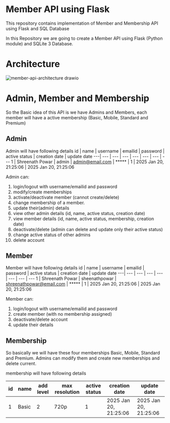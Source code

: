 # Member API using Flask
This repository contains implementation of Member and Membership API using Flask and SQL Database

In this Repository we are going to create a Member API using Flask (Python module) and SQLite 3 Database.

# Architecture

![member-api-architecture drawio](https://github.com/user-attachments/assets/9aadf81d-ed76-4c65-b99a-b0676509a8d7)

# Admin, Member and Membership

So the Basic idea of this API is we have Admins and Members, each member will have a active membership (Basic, Mobile, Standard and Premium)

## Admin

Admin will have following details
id | name | username | emailid | password | active status | creation date | update date
---| --- | --- | --- | --- | --- | --- | ---
1 | Shreenath Powar | admin | admin@email.com | ***** | 1 | 2025 Jan 20, 21:25:06 | 2025 Jan 20, 21:25:06

Admin can:
  1. login/logout with username/emailid and password
  2. modify/create memberships
  3. activate/deactivate member (cannot create/delete)
  4. change membership of a member.
  5. update their(admin) details
  6. view other admin details (id, name, active status, creation date)
  7. view member details (id, name, active status, membership, creation date)
  8. deactivate/delete (admin can delete and update only their active status)
  9. change active status of other admins
  10. delete account

## Member

Member will have following details
id | name | username | emailid | password | active status | creation date | update date
---| --- | --- | --- | --- | --- | --- | ---
1 | Shreenath Powar | sheenathpowar | shreenathpowar@email.com | ***** | 1 | 2025 Jan 20, 21:25:06 | 2025 Jan 20, 21:25:06

Member can:
  1. login/logout with username/emailid and password
  2. create member (with no membership assigned)
  3. deactivate/delete account
  4. update their details

## Membership

So basically we will have these four memberships Basic, Mobile, Standard and Premium.
Admins can modify them and create new memberships and delete current.

membership will have following details

id | name | add level | max resolution | active status | creation date | update date
---| --- | --- | --- | --- | --- | --- 
1 | Basic | 2 | 720p | 1 | 2025 Jan 20, 21:25:06 | 2025 Jan 20, 21:25:06
